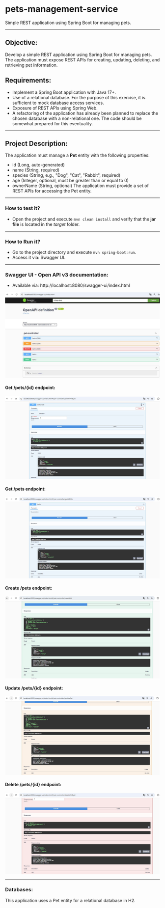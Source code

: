 # pets-management-service
Simple REST application using Spring Boot for managing pets. 

****

## Objective:
Develop a simple REST application using Spring Boot for managing pets. The
application must expose REST APIs for creating, updating, deleting, and retrieving pet
information.

## Requirements:

- Implement a Spring Boot application with Java 17+.
- Use of a relational database. For the purpose of this exercise, it is sufficient to mock
database access services.
- Exposure of REST APIs using Spring Web.
- A refactoring of the application has already been planned to replace the chosen
  database with a non-relational one. The code should be somewhat prepared for this
  eventuality.

****

## Project Description:
The application must manage a **Pet** entity with the following properties:
- id (Long, auto-generated)
- name (String, required)
- species (String, e.g., "Dog", "Cat", "Rabbit", required)
- age (Integer, optional, must be greater than or equal to 0)
- ownerName (String, optional)
The application must provide a set of REST APIs for accessing the Pet entity.

****

### How to test it?

- Open the project and execute ``` mvn clean install ``` and verify that the **jar file** is located in the *target* folder.

******

### How to Run it?

- Go to the project directory and execute ``` mvn spring-boot:run ```.
- Access it via: Swagger UI.

******

### Swagger UI - Open API v3 documentation:

- Available via: http://localhost:8080/swagger-ui/index.html

![openapi.jpg](src%2Fdocs%2Fopenapi%2Fopenapi.jpg)

#### Get /pets/{id} endpoint:

![getpetsbyidendpoint.jpg](src%2Fdocs%2Fopenapi%2Fgetpetsbyidendpoint.jpg)

#### Get /pets endpoint:

![getpetsendpoint.jpg](src%2Fdocs%2Fopenapi%2Fgetpetsendpoint.jpg)

#### Create /pets endpoint:

![createpetendpoint.jpg](src%2Fdocs%2Fopenapi%2Fcreatepetendpoint.jpg)

#### Update /pets/{id} endpoint:

![updatepetendpoint.jpg](src%2Fdocs%2Fopenapi%2Fupdatepetendpoint.jpg)

#### Delete /pets/{id} endpoint:

![deletepetendpoint.jpg](src%2Fdocs%2Fopenapi%2Fdeletepetendpoint.jpg)

****

### Databases:
This application uses a Pet entity for a relational database in H2.